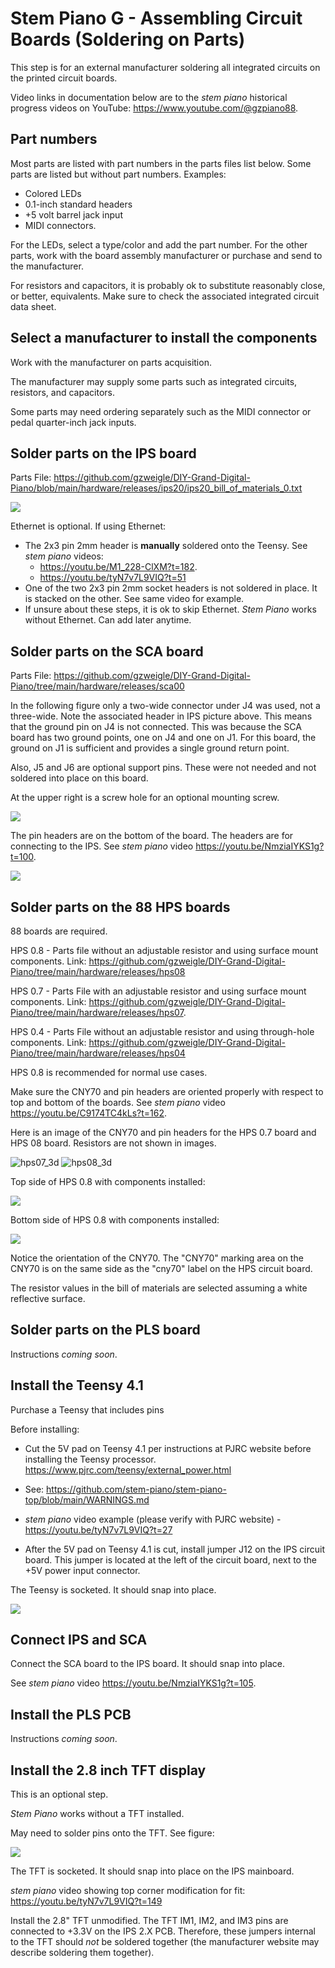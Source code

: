 # Stem Piano G - Assembling Circuit Boards (Soldering on Parts)

This step is for an external manufacturer soldering all integrated circuits on the printed circuit boards.

Video links in documentation below are to the *stem piano* historical progress videos on YouTube: https://www.youtube.com/@gzpiano88.

## Part numbers

Most parts are listed with part numbers in the parts files list below. Some parts are listed but without part numbers. Examples:
* Colored LEDs
* 0.1-inch standard headers
* +5 volt barrel jack input
* MIDI connectors.

For the LEDs, select a type/color and add the part number. For the other parts, work with the board assembly manufacturer or purchase and send to the manufacturer.

For resistors and capacitors, it is probably ok to substitute reasonably close, or better, equivalents. Make sure to check the associated integrated circuit data sheet.

## Select a manufacturer to install the components

Work with the manufacturer on parts acquisition.

The manufacturer may supply some parts such as integrated circuits, resistors, and capacitors.

Some parts may need ordering separately such as the MIDI connector or pedal quarter-inch jack inputs.

## Solder parts on the IPS board

Parts File: https://github.com/gzweigle/DIY-Grand-Digital-Piano/blob/main/hardware/releases/ips20/ips20_bill_of_materials_0.txt

![](../pictures/ips_with_parts.jpg)

Ethernet is optional. If using Ethernet:

* The 2x3 pin 2mm header is **manually** soldered onto the Teensy. See *stem piano* videos:
  *  https://youtu.be/M1_228-ClXM?t=182.
  *  https://youtu.be/tyN7v7L9VIQ?t=51
* One of the two 2x3 pin 2mm socket headers is not soldered in place. It is stacked on the other. See same video for example.
* If unsure about these steps, it is ok to skip Ethernet. *Stem Piano* works without Ethernet. Can add later anytime.

## Solder parts on the SCA board

Parts File: https://github.com/gzweigle/DIY-Grand-Digital-Piano/tree/main/hardware/releases/sca00

In the following figure only a two-wide connector under J4 was used, not a three-wide. Note the associated header in IPS picture above. This means that the ground pin on J4 is not connected. This was because the SCA board has two ground points, one on J4 and one on J1. For this board, the ground on J1 is sufficient and provides a single ground return point.

Also, J5 and J6 are optional support pins. These were not needed and not soldered into place on this board.

At the upper right is a screw hole for an optional mounting screw.

![](../pictures/sca_with_parts.jpg)

The pin headers are on the bottom of the board. The headers are for connecting to the IPS. See *stem piano* video https://youtu.be/NmziaIYKS1g?t=100.

![](../pictures/sca_bottom.jpg)

## Solder parts on the 88 HPS boards

88 boards are required.

HPS 0.8 - Parts file without an adjustable resistor and using surface mount components. Link: https://github.com/gzweigle/DIY-Grand-Digital-Piano/tree/main/hardware/releases/hps08

HPS 0.7 - Parts File with an adjustable resistor and using surface mount components. Link: https://github.com/gzweigle/DIY-Grand-Digital-Piano/tree/main/hardware/releases/hps07.

HPS 0.4 - Parts File without an adjustable resistor and using through-hole components. Link: https://github.com/gzweigle/DIY-Grand-Digital-Piano/tree/main/hardware/releases/hps04

HPS 0.8 is recommended for normal use cases.

Make sure the CNY70 and pin headers are oriented properly with respect to top and bottom of the boards. See *stem piano* video https://youtu.be/C9174TC4kLs?t=162.

Here is an image of the CNY70 and pin headers for the HPS 0.7 board and HPS 08 board. Resistors are not shown in images.

![hps07_3d](../pictures/hps07_3d.jpg)
![hps08_3d](../pictures/hps08_3d.jpg)

Top side of HPS 0.8 with components installed:

![](../pictures/hps08_top.jpg)

Bottom side of HPS 0.8 with components installed:

![](../pictures/hps08_bottom.jpg)

Notice the orientation of the CNY70. The "CNY70" marking area on the CNY70 is on the same side as the "cny70" label on the HPS circuit board.

The resistor values in the bill of materials are selected assuming a white reflective surface.

## Solder parts on the PLS board

Instructions *coming soon*.

## Install the Teensy 4.1

Purchase a Teensy that includes pins

Before installing:

* Cut the 5V pad on Teensy 4.1 per instructions at PJRC website before installing the Teensy processor. https://www.pjrc.com/teensy/external_power.html

* See: https://github.com/stem-piano/stem-piano-top/blob/main/WARNINGS.md

* *stem piano* video example (please verify with PJRC website) - https://youtu.be/tyN7v7L9VIQ?t=27

* After the 5V pad on Teensy 4.1 is cut, install jumper J12 on the IPS circuit board. This jumper is located at the left of the circuit board, next to the +5V power input connector.

The Teensy is socketed. It should snap into place.

![](../pictures/ips_with_parts_and_Teensy.jpg)

## Connect IPS and SCA

Connect the SCA board to the IPS board. It should snap into place.

See *stem piano* video https://youtu.be/NmziaIYKS1g?t=105.

## Install the PLS PCB

Instructions *coming soon*.

## Install the 2.8 inch TFT display

This is an optional step.

*Stem Piano* works without a TFT installed.

May need to solder pins onto the TFT. See figure:

![](../pictures/tft_pins.jpg)

The TFT is socketed. It should snap into place on the IPS mainboard.

*stem piano* video showing top corner modification for fit: https://youtu.be/tyN7v7L9VIQ?t=149

Install the 2.8" TFT unmodified. The TFT IM1, IM2, and IM3 pins are connected to +3.3V on the IPS 2.X PCB. Therefore, these jumpers internal to the TFT should *not* be soldered together (the manufacturer website may describe soldering them together).